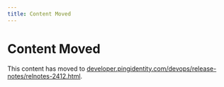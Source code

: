 ```yaml
---
title: Content Moved
---
```

# Content Moved

This content has moved to [developer.pingidentity.com/devops/release-notes/relnotes-2412.html](https://developer.pingidentity.com/devops/release-notes/relnotes-2412.html).
